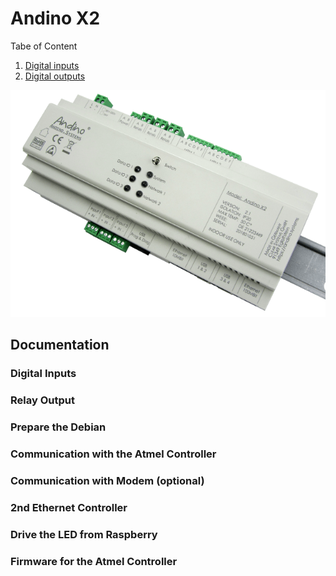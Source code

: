 # Andino X2

Tabe of Content   
   
1. [Digital inputs](README.md#digital-inputs)
2. [Digital outputs](README.md#digital-outputs)


![Andino X2 - Raspberry Pi on DIN Rail](andino-x2.png)
## Documentation

### Digital Inputs

### Relay Output
### Prepare the Debian
### Communication with the Atmel Controller
### Communication with Modem (optional)
### 2nd Ethernet Controller
### Drive the LED from Raspberry
### Firmware for the Atmel Controller 
